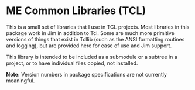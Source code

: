# ME Common Libraries (TCL)

This is a small set of libraries that I use in TCL projects.
Most libraries in this package work in Jim in addition to Tcl.
Some are much more primitive versions of things that exist in Tcllib
(such as the ANSI formatting routines and logging), but are provided
here for ease of use and Jim support.

This library is intended to be included as a submodule or a subtree
in a project, or to have individual files copied, not installed.

**Note:** Version numbers in package specifications are not currently
meaningful.